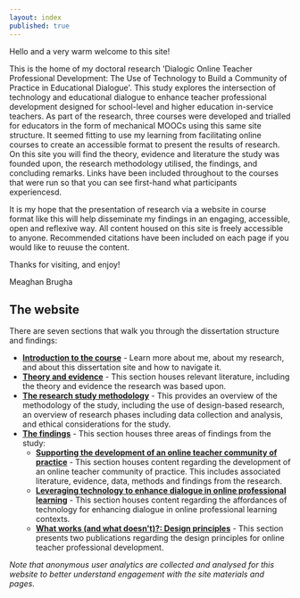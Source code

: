 ```yaml
---
layout: index
published: true
---
```


Hello and a very warm welcome to this site! 

This is the home of my doctoral research 'Dialogic Online Teacher Professional Development: The Use of Technology to Build a Community of Practice in Educational Dialogue'. This study explores the intersection of technology and educational dialogue to enhance teacher professional development designed for school-level and higher education in-service teachers. As part of the research, three courses were developed and trialled for educators in the form of mechanical MOOCs using this same site structure. It seemed fitting to use my learning from facilitating online courses to create an accessible format to present the results of research. On this site you will find the theory, evidence and literature the study was founded upon, the research methodology utilised, the findings, and concluding remarks. Links have been included throughout to the courses that were run so that you can see first-hand what participants experiencesd.

It is my hope that the presentation of research via a website in course format like this will help disseminate my findings in an engaging, accessible, open and reflexive way. All content housed on this site is freely accessible to anyone. Recommended citations have been included on each page if you would like to reuuse the content.

Thanks for visiting, and enjoy!

Meaghan Brugha

## The website
There are seven sections that walk you through the dissertation structure and findings:
* **[Introduction to the course](https://mbrugha.github.io/dissertation/modules/introduction/introduction/)** - Learn more about me, about my research, and about this dissertation site and how to navigate it.
* **[Theory and evidence](https://mbrugha.github.io/dissertation/modules/theory%&%evidence/theory%&%evidence/)** - This section houses relevant literature, including the theory and evidence the research was based upon.
* **[The research study methodology](https://mbrugha/github/io/dissertation/modules/methodology/)** - This provides an overview of the methodology of the study, including the use of design-based research, an overview of research phases including data collection and analysis, and ethical considerations for the study.
* **[The findings](https://mbrugha/github/io/dissertation/modules/findings/)** - This section houses three areas of findings from the study: 
  * **[Supporting the development of an online teacher community of practice](https://mbrugha/github/io/dissertation/modules/findings/online%CoP)** - This section houses content regarding the development of an online teacher community of practice. This includes associated literature, evidence, data, methods and findings from the research.
  * **[Leveraging technology to enhance dialogue in online professional learning](https://mbrugha/github/io/dissertation/modules/findings/technology%and%dialogue)** - This section houses content regarding the affordances of technology for enhancing dialogue in online professional learning contexts.
  * **[What works (and what doesn't)?: Design principles](https://mbrugha/github/io/dissertation/modules/findings/design%principles)** - This section presents two publications regarding the design principles for online teacher professional development.

*Note that anonymous user analytics are collected and analysed for this website to better understand engagement with the site materials and pages.*
